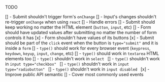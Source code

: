 TODO

[] - Submit shouldn't trigger form's `onChange`
[] - Input's changes shouldn't re-trigger `onChange` when using `react`
[] - Handle errors
[] - Submit should keep working no matter the HTML element (`button`, `input`, etc)
[] - Form should have updated values after submitting no matter the number of form controls it has
[x] - Form shouldn't have values of its buttons
[x] - Submit should be part of the `click` event when the button is `type="submit"` and it is inside a `form`
[] - `type()` should work for every browser event (`keypress`, `keydown`, `keyup`, `input`, `change`, etc)
[] - `type()` should work in `textarea` HTML elements too
[] - `type()` shouldn't work in `select `
[] - `type()` shouldn't work in `input type="checkbox" `
[] - `type()` shouldn't work in `input type="radiobutton" `
[] - `type()` shouldn't work in `input disabled `
[x] - Improve public API semantic
[] - Cover most commonly used events